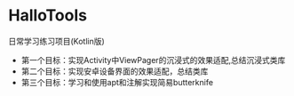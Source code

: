 # HalloTools
日常学习练习项目(Kotlin版)

- 第一个目标：实现Activity中ViewPager的沉浸式的效果适配,总结沉浸式类库
- 第二个目标：实现安卓设备界面的效果适配，总结类库
- 第三个目标：学习和使用apt和注解实现简易butterknife